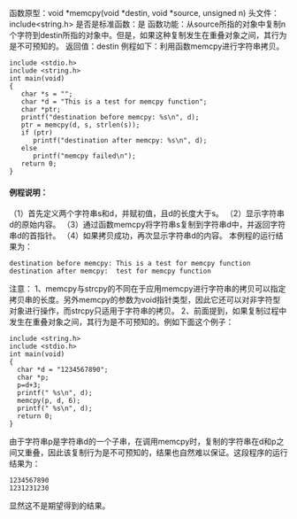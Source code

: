 函数原型：void *memcpy(void *destin, void *source, unsigned n)
头文件：include<string.h>
是否是标准函数：是
函数功能：从source所指的对象中复制n个字符到destin所指的对象中。但是，如果这种复制发生在重叠对象之间，其行为是不可预知的。
返回值：destin
例程如下：利用函数memcpy进行字符串拷贝。
```  
include <stdio.h> 
include <string.h> 
int main(void) 
{ 
   char *s = "";
   char *d = "This is a test for memcpy function";
   char *ptr; 
   printf("destination before memcpy: %s\n", d);
   ptr = memcpy(d, s, strlen(s));
   if (ptr) 
      printf("destination after memcpy: %s\n", d);
   else 
      printf("memcpy failed\n");
   return 0; 
}
```
#### 例程说明：
（1）首先定义两个字符串s和d，并赋初值，且d的长度大于s。
（2）显示字符串d的原始内容。
（3）通过函数memcpy将字符串s复制到字符串d中，并返回字符串d的首指针。
（4）如果拷贝成功，再次显示字符串d的内容。
本例程的运行结果为：
```  
destination before memcpy: This is a test for memcpy function
destination after memcpy:  test for memcpy function
```
注意：
1、memcpy与strcpy的不同在于应用memcpy进行字符串的拷贝可以指定拷贝串的长度。另外memcpy的参数为void指针类型，因此它还可以对非字符型对象进行操作，而strcpy只适用于字符串的拷贝。
2、前面提到，如果复制过程中发生在重叠对象之间，其行为是不可预知的。例如下面这个例子：
```  
include <string.h> 
include <stdio.h> 
int main(void) 
{ 
  char *d = "1234567890";
  char *p;
  p=d+3;
  printf(" %s\n", d);
  memcpy(p, d, 6);
  printf(" %s\n", d);
  return 0; 
}
```
由于字符串p是字符串d的一个子串，在调用memcpy时，复制的字符串在d和p之间又重叠，因此该复制行为是不可预知的，结果也自然难以保证。这段程序的运行结果为：
```  
1234567890
1231231230
```
显然这不是期望得到的结果。